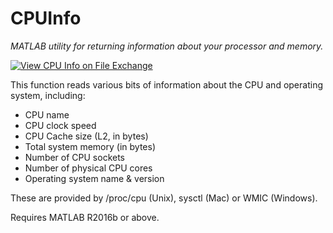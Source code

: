 # CPUInfo
_MATLAB utility for returning information about your processor and memory._

[![View CPU Info on File Exchange](https://www.mathworks.com/matlabcentral/images/matlab-file-exchange.svg)](https://www.mathworks.com/matlabcentral/fileexchange/33155-cpu-info)

This function reads various bits of information about the CPU and operating
system, including:
 * CPU name
 * CPU clock speed
 * CPU Cache size (L2, in bytes)
 * Total system memory (in bytes)
 * Number of CPU sockets
 * Number of physical CPU cores
 * Operating system name & version

These are provided by /proc/cpu (Unix), sysctl (Mac) or WMIC (Windows).

Requires MATLAB R2016b or above.
